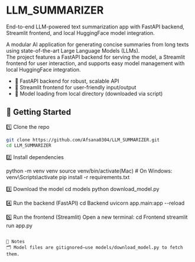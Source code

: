 # LLM_SUMMARIZER
End-to-end LLM-powered text summarization app with FastAPI backend, Streamlit frontend, and local HuggingFace model integration.

A modular AI application for generating concise summaries from long texts using state-of-the-art Large Language Models (LLMs).  
The project features a FastAPI backend for serving the model, a Streamlit frontend for user interaction, and supports easy model management with local HuggingFace integration.

- 🔄 FastAPI backend for robust, scalable API
- 📝 Streamlit frontend for user-friendly input/output
- 🤗 Model loading from local directory (downloaded via script)

## 🚀 Getting Started

1️⃣ Clone the repo
```bash
git clone https://github.com/Afsana0304/LLM_SUMMARIZER.git
cd LLM_SUMMARIZER
```

2️⃣ Install dependencies

python -m venv venv
source venv/bin/activate(Mac)     # On Windows: venv\Scripts\activate
pip install -r requirements.txt

3️⃣ Download the model
cd models
python download_model.py

4️⃣ Run the backend (FastAPI)
cd Backend
uvicorn app.main:app --reload

5️⃣ Run the frontend (Streamlit)
Open a new terminal:
cd Frontend
streamlit run app.py
```

🔖 Notes
🗂️ Model files are gitignored—use models/download_model.py to fetch them.





